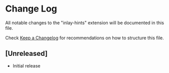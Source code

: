 # Change Log

All notable changes to the "inlay-hints" extension will be documented in this file.

Check [Keep a Changelog](http://keepachangelog.com/) for recommendations on how to structure this file.

## [Unreleased]

- Initial release